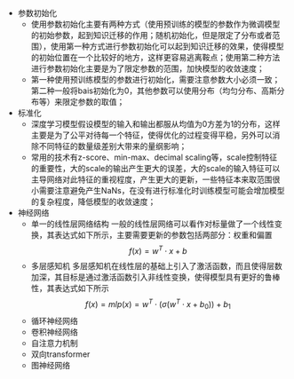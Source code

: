 - 参数初始化
  - 使用参数初始化主要有两种方式（使用预训练的模型的参数作为微调模型的初始参数，起到知识迁移的作用；随机初始化，但是限定了分布或者范围），使用第一种方式进行参数初始化可以起到知识迁移的效果，使得模型的初始位置在一个比较好的地方，这样更容易逃离鞍点；使用第二种方法进行参数初始化主要是为了限定参数的范围，加快模型的收敛速度；
  - 第一种使用预训练模型的参数进行初始化，需要注意参数大小必须一致；第二种一般将bais初始化为0，其他参数可以使用分布（均匀分布、高斯分布等）来限定参数的取值；
- 标准化
  - 深度学习模型假设模型的输入和输出都服从均值为0方差为1的分布，这样主要是为了公平对待每一个特征，使得优化的过程变得平稳，另外可以消除不同特征的数量级差别大带来的量纲影响；
  - 常用的技术有z-score、min-max、decimal scaling等，scale控制特征的重要性，大的scale的输出产生更大的误差，大的scale的输入特征可以主导网络对此特征的重视程度，产生更大的更新，一些特征本来取范围很小需要注意避免产生NaNs，在没有进行标准化时训练模型可能会增加模型的复杂程度，降低模型的收敛速度；
- 神经网络
  - 单一的线性层网络结构
    一般的线性层网络可以看作对标量做了一个线性变换，其表达式如下所示，主要需要更新的参数包括两部分：权重和偏置
      $$f(x)=w^{T}\cdot x + b$$
  - 多层感知机
    多层感知机在线性层的基础上引入了激活函数，而且使得层数加深，其目标是通过激活函数引入非线性变换，使得模型具有更好的鲁棒性，其表达式如下所示
      $$f(x)=mlp(x)=w^{T}\cdot (\sigma (w^{T}\cdot x + b_{0}))+b_{1}$$
  - 循环神经网络
  - 卷积神经网络
  - 自注意力机制
  - 双向transformer
  - 图神经网络

